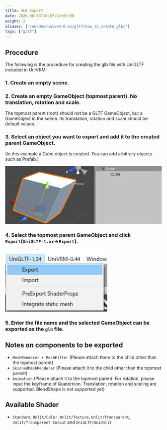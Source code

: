 ```yaml
---
title: GLB Export
date: 2020-08-03T16:07:54+09:00
weight: 2
aliases: ["/en/dev/univrm-0.xx/gltf/how_to_create_glb/"]
tags: ["gltf"]
---
```


## Procedure

The following is the procedure for creating the glb file with UniGLTF included in UniVRM:

### 1. Create an empty scene.


### 2. Create an empty GameObject (topmost parent). No translation, rotation and scale.

The topmost parent (root) should not be a GLTF GameObject, but a GameObject in the scene. 
Its translation, rotation and scale should be default values.

### 3. Select an object you want to export and add it to the created parent GameObject.
(In this example a Cube object is created. You can add arbitrary objects such as Prefab.)

![image](/images/wiki/root_cube.png)

### 4. Select the topmost parent GameObject and click `Export`(`UniGLTF-1.xx`->`Export`).

![image](/images/wiki/menu_unigltf_export.png)

### 5. Enter the file name and the selected GameObject can be exported as the `glb` file. 

## Notes on components to be exported 

* `MeshRenderer + MeshFilter` (Please attach them to the child other than the topmost parent)
* `SkinnedMeshRenderer` (Please attach it to the child other than the topmost parent)
* `Animation` (Please attach it to the topmost parent. For rotation, please input the keyframe of Quaternion. Translation, rotation and scaling are supported. BlendShape is not supported yet)

## Available Shader

* `Standard`, `Unlit/Color`, `Unlit/Texture`, `Unlit/Transparent`, `Unlit/Transparent Cutout` and `UniGLTF/UniUnlit`





